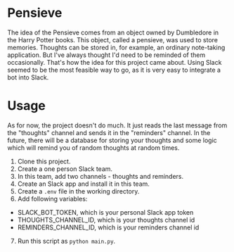 # Pensieve

The idea of the Pensieve comes from an object owned by Dumbledore in the Harry Potter books. This object, called a pensieve, was used to store memories.
Thoughts can be stored in, for example, an ordinary note-taking application. But I've always thought I'd need to be reminded of them occasionally. That's how the idea for this project came about. Using Slack seemed to be the most feasible way to go, as it is very easy to integrate a bot into Slack.

# Usage

As for now, the project doesn't do much. It just reads the last message from the "thoughts" channel and sends it in the "reminders" channel. In the future, there will be a database for storing your thoughts and some logic which will remind you of random thoughts at random times.

1. Clone this project.
2. Create a one person Slack team.
3. In this team, add two channels - thoughts and reminders.
4. Create an Slack app and install it in this team.
5. Create a `.env` file in the working directory.
6. Add following variables:
  - SLACK_BOT_TOKEN, which is your personal Slack app token
  - THOUGHTS_CHANNEL_ID, which is your thoughts channel id
  - REMINDERS_CHANNEL_ID, which is your reminders channel id
7. Run this script as `python main.py`.
